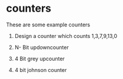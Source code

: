 # counters
These are some example counters


1. Design a counter which counts 1,3,7,9,13,0


2. N- Bit updowncounter


3. 4 Bit grey upcounter


4. 4 bit johnson counter
